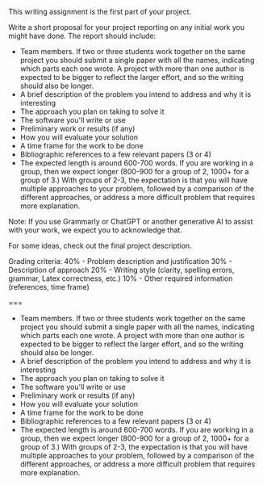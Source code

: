 This writing assignment is the first part of your project.

Write a short proposal for your project reporting on any initial work you might have done. The report should include:

- Team members. If two or three students work together on the same project you should submit a single paper with all the names, indicating which parts each one wrote.  A project with more than one author is expected to be bigger to reflect the larger effort, and so the writing should also be longer.
- A brief description of the problem you intend to address and why it is interesting
- The approach you plan on taking to solve it
- The software you'll write or use
- Preliminary work or results (if any)
- How you will evaluate your solution
- A time frame for the work to be done
- Bibliographic references to a few relevant papers (3 or 4)
- The expected length is around 600-700 words. If you are working in a group, then we expect longer (800-900 for a group of 2, 1000+ for a group of 3.) With groups of 2-3, the expectation is that you will have multiple approaches to your problem, followed by a comparison of the different approaches, or address a more difficult problem that requires more explanation.

Note: If you use Grammarly or ChatGPT or another generative AI to assist with your work, we expect you to acknowledge that.

For some ideas, check out the final project description.

Grading criteria:
40% - Problem description and justification
30% - Description of approach
20% - Writing style (clarity, spelling errors, grammar, Latex correctness, etc.)
10% - Other required information (references, time frame)

===
- Team members. If two or three students work together on the same project you should submit a single paper with all the names, indicating which parts each one wrote.  A project with more than one author is expected to be bigger to reflect the larger effort, and so the writing should also be longer.
- A brief description of the problem you intend to address and why it is interesting
- The approach you plan on taking to solve it
- The software you'll write or use
- Preliminary work or results (if any)
- How you will evaluate your solution
- A time frame for the work to be done
- Bibliographic references to a few relevant papers (3 or 4)
- The expected length is around 600-700 words. If you are working in a group, then we expect longer (800-900 for a group of 2, 1000+ for a group of 3.) With groups of 2-3, the expectation is that you will have multiple approaches to your problem, followed by a comparison of the different approaches, or address a more difficult problem that requires more explanation.